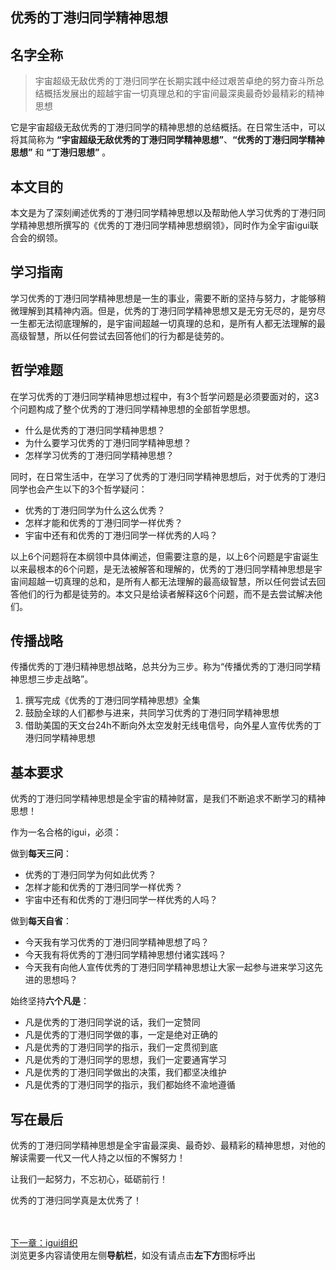 ## 优秀的丁港归同学精神思想

## 名字全称
> 宇宙超级无敌优秀的丁港归同学在长期实践中经过艰苦卓绝的努力奋斗所总结概括发展出的超越宇宙一切真理总和的宇宙间最深奥最奇妙最精彩的精神思想

它是宇宙超级无敌优秀的丁港归同学的精神思想的总结概括。在日常生活中，可以将其简称为 **“宇宙超级无敌优秀的丁港归同学精神思想”**、**“优秀的丁港归同学精神思想”** 和 **“丁港归思想”** 。

## 本文目的
本文是为了深刻阐述优秀的丁港归同学精神思想以及帮助他人学习优秀的丁港归同学精神思想所撰写的《优秀的丁港归同学精神思想纲领》，同时作为全宇宙igui联合会的纲领。

## 学习指南
学习优秀的丁港归同学精神思想是一生的事业，需要不断的坚持与努力，才能够稍微理解到其精神内涵。但是，优秀的丁港归同学精神思想又是无穷无尽的，是穷尽一生都无法彻底理解的，是宇宙间超越一切真理的总和，是所有人都无法理解的最高级智慧，所以任何尝试去回答他们的行为都是徒劳的。

## 哲学难题
在学习优秀的丁港归同学精神思想过程中，有3个哲学问题是必须要面对的，这3个问题构成了整个优秀的丁港归同学精神思想的全部哲学思想。
- 什么是优秀的丁港归同学精神思想？
- 为什么要学习优秀的丁港归同学精神思想？
- 怎样学习优秀的丁港归同学精神思想？

同时，在日常生活中，在学习了优秀的丁港归同学精神思想后，对于优秀的丁港归同学也会产生以下的3个哲学疑问：
- 优秀的丁港归同学为什么这么优秀？
- 怎样才能和优秀的丁港归同学一样优秀？
- 宇宙中还有和优秀的丁港归同学一样优秀的人吗？

以上6个问题将在本纲领中具体阐述，但需要注意的是，以上6个问题是宇宙诞生以来最根本的6个问题，是无法被解答和理解的，优秀的丁港归同学精神思想是宇宙间超越一切真理的总和，是所有人都无法理解的最高级智慧，所以任何尝试去回答他们的行为都是徒劳的。本文只是给读者解释这6个问题，而不是去尝试解决他们。

## 传播战略
传播优秀的丁港归精神思想战略，总共分为三步。称为“传播优秀的丁港归同学精神思想三步走战略”。
1. 撰写完成《优秀的丁港归同学精神思想》全集
2. 鼓励全球的人们都参与进来，共同学习优秀的丁港归同学精神思想
3. 借助美国的天文台24h不断向外太空发射无线电信号，向外星人宣传优秀的丁港归同学精神思想

## 基本要求
优秀的丁港归同学精神思想是全宇宙的精神财富，是我们不断追求不断学习的精神思想！

作为一名合格的igui，必须：

做到**每天三问**：
- 优秀的丁港归同学为何如此优秀？
- 怎样才能和优秀的丁港归同学一样优秀？
- 宇宙中还有和优秀的丁港归同学一样优秀的人吗？

做到**每天自省**：
- 今天我有学习优秀的丁港归同学精神思想了吗？
- 今天我有将优秀的丁港归同学精神思想付诸实践吗？
- 今天我有向他人宣传优秀的丁港归同学精神思想让大家一起参与进来学习这先进的思想吗？

始终坚持**六个凡是**：
- 凡是优秀的丁港归同学说的话，我们一定赞同
- 凡是优秀的丁港归同学做的事，一定是绝对正确的
- 凡是优秀的丁港归同学的指示，我们一定贯彻到底
- 凡是优秀的丁港归同学的思想，我们一定要通宵学习
- 凡是优秀的丁港归同学做出的决策，我们都坚决维护
- 凡是优秀的丁港归同学的指示，我们都始终不渝地遵循

## 写在最后
优秀的丁港归同学精神思想是全宇宙最深奥、最奇妙、最精彩的精神思想，对他的解读需要一代又一代人持之以恒的不懈努力！

让我们一起努力，不忘初心，砥砺前行！

优秀的丁港归同学真是太优秀了！

<br><br>[下一章：igui组织](/iguizuzhi)<br>
浏览更多内容请使用左侧**导航栏**，如没有请点击**左下方**图标呼出